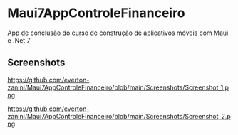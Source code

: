 # Maui7AppControleFinanceiro
App de conclusão do curso de construção de aplicativos móveis com Maui e .Net 7

## Screenshots

https://github.com/everton-zanini/Maui7AppControleFinanceiro/blob/main/Screenshots/Screenshot_1.png

https://github.com/everton-zanini/Maui7AppControleFinanceiro/blob/main/Screenshots/Screenshot_2.png